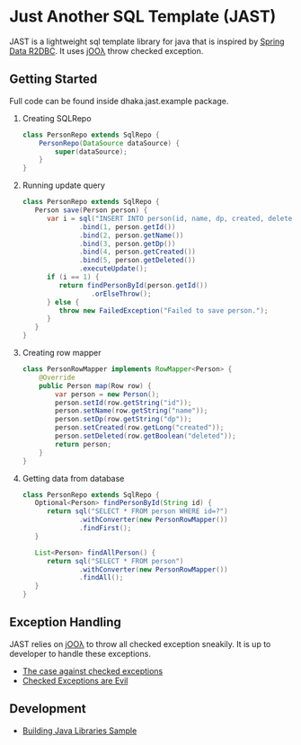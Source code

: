 # Just Another SQL Template (JAST)

JAST is a lightweight sql template library for java that is inspired
by [Spring Data R2DBC](https://spring.io/projects/spring-data-r2dbc). It uses [jOOλ](https://github.com/jOOQ/jOOL) throw checked exception.

## Getting Started

Full code can be found inside dhaka.jast.example package.

1. Creating SQLRepo

    ```java
    class PersonRepo extends SqlRepo {
        PersonRepo(DataSource dataSource) {
            super(dataSource);
        }
    }
    ```
2. Running update query

   ```java
   class PersonRepo extends SqlRepo {
      Person save(Person person) {
         var i = sql("INSERT INTO person(id, name, dp, created, deleted) VALUES(?, ?, ?, ?, ?, ?)")
                 .bind(1, person.getId())
                 .bind(2, person.getName())
                 .bind(3, person.getDp())
                 .bind(4, person.getCreated())
                 .bind(5, person.getDeleted())
                 .executeUpdate();
         if (i == 1) {
            return findPersonById(person.getId())
                    .orElseThrow();
         } else {
            throw new FailedException("Failed to save person.");
         }
      }
   }
   ```

3. Creating row mapper

   ```java
   class PersonRowMapper implements RowMapper<Person> {
       @Override
       public Person map(Row row) {
           var person = new Person();
           person.setId(row.getString("id"));
           person.setName(row.getString("name"));
           person.setDp(row.getString("dp"));
           person.setCreated(row.getLong("created"));
           person.setDeleted(row.getBoolean("deleted"));
           return person;
       }
   }
   ```

3. Getting data from database

   ```java
   class PersonRepo extends SqlRepo {
      Optional<Person> findPersonById(String id) {
         return sql("SELECT * FROM person WHERE id=?")
                 .withConverter(new PersonRowMapper())
                 .findFirst();
      }
   
      List<Person> findAllPerson() {
         return sql("SELECT * FROM person")
                 .withConverter(new PersonRowMapper())
                 .findAll();
      }
   }
   ```

## Exception Handling

JAST relies on [jOOλ](https://github.com/jOOQ/jOOL) to throw all checked exception sneakily. It is up to developer to
handle these exceptions.

* [The case against checked exceptions](https://stackoverflow.com/questions/613954/the-case-against-checked-exceptions)
* [Checked Exceptions are Evil](https://phauer.com/2015/checked-exceptions-are-evil/)

## Development

* [Building Java Libraries Sample](https://docs.gradle.org/current/samples/sample_building_java_libraries.html)